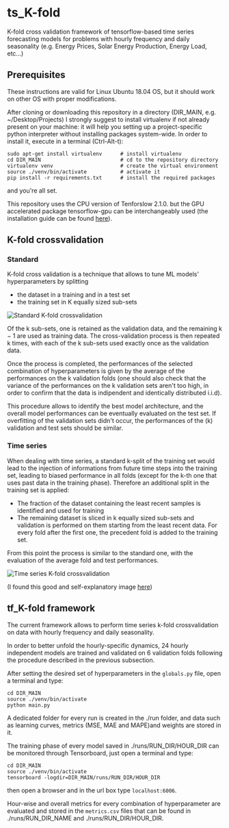 # ts_K-fold
K-fold cross validation framework of tensorflow-based time series forecasting models for problems with hourly
frequency and daily seasonality (e.g. Energy Prices, Solar Energy Production, Energy Load, etc...)


## Prerequisites
These instructions are valid for Linux Ubuntu 18.04 OS, but it should work on other OS with proper modifications.

After cloning or downloading this repository in a directory (DIR_MAIN, e.g. ~/Desktop/Projects) I strongly suggest
to install virtualenv if not already present on your machine: it will help you setting up a  project-specific python 
interpreter without installing packages system-wide.
In order to install it, execute in a terminal (Ctrl-Alt-t):
```
sudo apt-get install virtualenv      # install virtualenv
cd DIR_MAIN                          # cd to the repository directory
virtualenv venv                      # create the virtual environment
source ./venv/bin/activate           # activate it
pip install -r requirements.txt      # install the required packages
```
and you're all set. 

This repository uses the CPU version of Tenforslow 2.1.0. but the GPU accelerated package tensorflow-gpu can be
interchangeably used (the installation guide can be found [here](https://www.tensorflow.org/install/gpu)).

## K-fold crossvalidation
### Standard
K-fold cross validation is a technique that allows to tune ML models' hyperparameters by splitting

* the dataset in a training and in a test set
* the training set in K equally sized sub-sets

![Standard K-fold crossvalidation](https://scikit-learn.org/stable/_images/grid_search_cross_validation.png)

Of the k sub-sets, one is retained as the validation data, and the remaining k − 1 are used as training data.
The cross-validation process is then repeated k times, with each of the k sub-sets used exactly once as the validation data.

Once the process is completed, the performances of the selected combination of hyperparameters is given by the average of the
performances on the k validation folds (one should also check that the variance of the performances on the k validation sets 
aren't too high, in order to confirm that the data is indipendent and identically distributed i.i.d).

This procedure allows to identify the best model architecture, and the overall model performances can be eventually evaluated 
on the test set. If overfitting of the validation sets didn't occur, the performances of the (k) validation and test sets
should be similar.

### Time series
When dealing with time series, a standard k-split of the training set would lead to the injection of informations from
future time steps into the training set, leading to biased performance in all folds (except for the k-th one that uses 
past data in the training phase). Therefore an additional split in the training set is applied:

* The fraction of the dataset containing the least recent samples is identified and used for training
* The remaining dataset is sliced in k equally sized sub-sets and validation is performed on them starting from the least
recent data. For every fold after the first one, the precedent fold is added to the training set.

From this point the process is similar to the standard one, with the evaluation of the average fold and test performances.

![Time series K-fold crossvalidation](https://miro.medium.com/max/1028/1*2-zaRQ-dsv8KWxOlzc8VaA.png)

(I found this good and self-explanatory image [here](https://towardsdatascience.com/time-series-nested-cross-validation-76adba623eb9))
## tf_K-fold framework

The current framework allows to perform time series k-fold crossvalidation on data with hourly frequency and daily seasonality.

In order to better unfold the hourly-specific dynamics, 24 hourly independent models are trained and validated on 6 validation folds
following the procedure described in the previous subsection.

After setting the desired set of hyperparameters in the ```globals.py``` file, open a terminal and type:
```
cd DIR_MAIN
source ./venv/bin/activate
python main.py
```

A dedicated folder for every run is created in the ./run folder, and data such as learning curves, metrics (MSE,
MAE and MAPE)and weights are stored in it.

The training phase of every model saved in ./runs/RUN_DIR/HOUR_DIR can be monitored through Tensorboard, 
just open a terminal and type:
```
cd DIR_MAIN
source ./venv/bin/activate
tensorboard -logdir=DIR_MAIN/runs/RUN_DIR/HOUR_DIR
```
then open a browser and in the url box type ```localhost:6006```.

Hour-wise and overall metrics for every combination of hyperparameter are evaluated and stored in the ```metrics.csv``` files
that can be found in ./runs/RUN_DIR_NAME and ./runs/RUN_DIR/HOUR_DIR.





